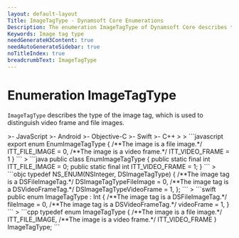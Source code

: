```yaml
---
layout: default-layout
Title: ImageTagType - Dynamsoft Core Enumerations
Description: The enumeration ImageTagType of Dynamsoft Core describes the types of image tags.
Keywords: Image tag type
needGenerateH3Content: true
needAutoGenerateSidebar: true
noTitleIndex: true
breadcrumbText: ImageTagType
---
```


# Enumeration ImageTagType

`ImageTagType` describes the type of the image tag, which is used to distinguish video frame and file images.

<div class="sample-code-prefix template2"></div>
   >- JavaScript
   >- Android
   >- Objective-C
   >- Swift
   >- C++
   >
>
```javascript
export enum EnumImageTagType
{
   /**The image is a file image.*/
   ITT_FILE_IMAGE = 0,
   /**The image is a video frame.*/
   ITT_VIDEO_FRAME = 1
}
```
>
```java
public class EnumImageTagType
{
   public static final int ITT_FILE_IMAGE = 0;
   public static final int ITT_VIDEO_FRAME = 1;
}
```
>
```objc
typedef NS_ENUM(NSInteger, DSImageTagType)
{
   /**The image tag is a DSFileImageTag.*/
   DSImageTagTypeFileImage = 0,
   /**The image tag is a DSVideoFrameTag.*/
   DSImageTagTypeVideoFrame = 1,
};
```
>
```swift
public enum ImageTagType : Int
{
   /**The image tag is a DSFileImageTag.*/
   fileImage = 0,
   /**The image tag is a DSVideoFrameTag.*/
   videoFrame = 1,
}
```
>
```cpp
typedef enum ImageTagType
{
   /**The image is a file image.*/
   ITT_FILE_IMAGE,
   /**The image is a video frame.*/
   ITT_VIDEO_FRAME
} ImageTagType;
```
